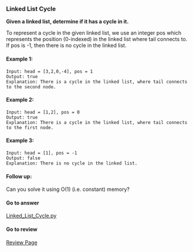 ### Linked List Cycle

**Given a linked list, determine if it has a cycle in it.**

To represent a cycle in the given linked list, we use an integer pos which represents the position (0-indexed) in the linked list where tail connects to. If pos is -1, then there is no cycle in the linked list.

#### Example 1:

```
Input: head = [3,2,0,-4], pos = 1
Output: true
Explanation: There is a cycle in the linked list, where tail connects to the second node.
```

#### Example 2:

```
Input: head = [1,2], pos = 0
Output: true
Explanation: There is a cycle in the linked list, where tail connects to the first node.
```

#### Example 3:

```
Input: head = [1], pos = -1
Output: false
Explanation: There is no cycle in the linked list.
```

#### Follow up:

Can you solve it using O(1) (i.e. constant) memory?

####  Go to answer

[Linked_List_Cycle.py](https://github.com/Kelv1nYu/LeetCode_Practices/blob/master/Code/Linked_List_Cycle.py)

#### Go to review

[Review Page](https://github.com/Kelv1nYu/LeetCode_Practices/blob/master/Review/Linked_List_Cycle.md)